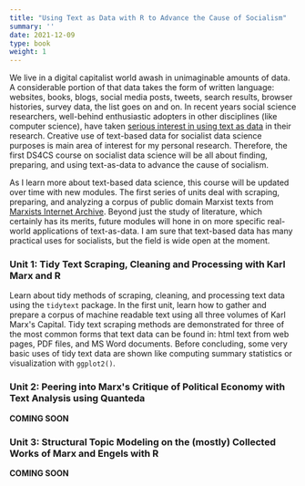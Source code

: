 ```yaml
---
title: "Using Text as Data with R to Advance the Cause of Socialism"
summary: ''
date: 2021-12-09
type: book
weight: 1
---
```


We live in a digital capitalist world awash in unimaginable amounts of data. A considerable portion of that data takes the form of written language: websites, books, blogs, social media posts, tweets, search results, browser histories, survey data, the list goes on and on. In recent years social science researchers, well-behind enthusiastic adopters in other disciplines (like computer science), have taken [serious interest in using text as data](https://link.springer.com/chapter/10.1007/978-3-030-54936-7_3) in their research. Creative use of text-based data for socialist data science purposes is main area of interest for my personal research. Therefore, the first DS4CS course on socialist data science will be all about finding, preparing, and using text-as-data to advance the cause of socialism. 

As I learn more about text-based data science, this course will be updated over time with new modules. The first series of units deal with scraping, preparing, and analyzing a corpus of public domain Marxist texts from [Marxists Internet Archive](https://www.marxists.org/). Beyond just the study of literature, which certainly has its merits, future modules will hone in on more specific real-world applications of text-as-data. I am sure that text-based data has many practical uses for socialists, but the field is wide open at the moment.

### Unit 1: Tidy Text Scraping, Cleaning and Processing with Karl Marx and R

Learn about tidy methods of scraping, cleaning, and processing text data using the `tidytext` package. In the first unit, learn how to gather and prepare a corpus of machine readable text using all three volumes of Karl Marx's Capital. Tidy text scraping methods are demonstrated for three of the most common forms that text data can be found in: html text from web pages, PDF files, and MS Word documents. Before concluding, some very basic uses of tidy text data are shown like computing summary statistics or visualization with `ggplot2()`.

### Unit 2: Peering into Marx's Critique of Political Economy with Text Analysis using Quanteda

**COMING SOON**

### Unit 3: Structural Topic Modeling on the (mostly) Collected Works of Marx and Engels with R

**COMING SOON**